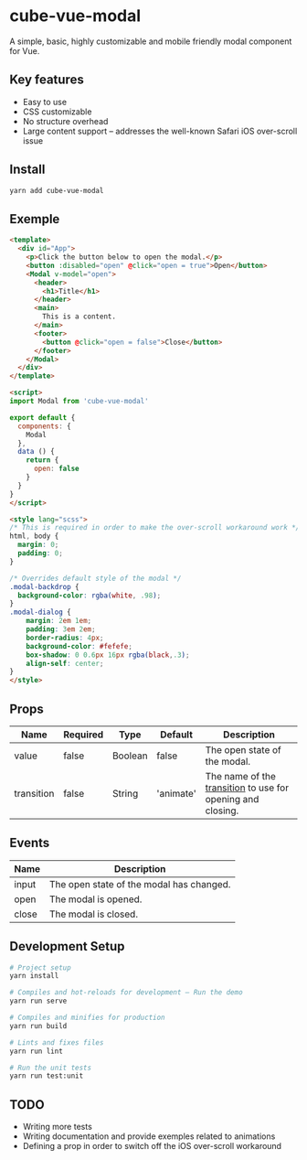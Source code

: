 # cube-vue-modal

A simple, basic, highly customizable and mobile friendly modal component for Vue.

## Key features

- Easy to use
- CSS customizable
- No structure overhead
- Large content support – addresses the well-known Safari iOS over-scroll issue

## Install

```sh
yarn add cube-vue-modal
```

## Exemple

```html
<template>
  <div id="App">
    <p>Click the button below to open the modal.</p>
    <button :disabled="open" @click="open = true">Open</button>
    <Modal v-model="open">
      <header>
        <h1>Title</h1>
      </header>
      <main>
        This is a content.
      </main>
      <footer>
        <button @click="open = false">Close</button>
      </footer>
    </Modal>
  </div>
</template>

<script>
import Modal from 'cube-vue-modal'

export default {
  components: {
    Modal
  },
  data () {
    return {
      open: false
    }
  }
}
</script>

<style lang="scss">
/* This is required in order to make the over-scroll workaround work */
html, body {
  margin: 0;
  padding: 0;
}

/* Overrides default style of the modal */
.modal-backdrop {
  background-color: rgba(white, .98);
}
.modal-dialog {
    margin: 2em 1em;
    padding: 3em 2em;
    border-radius: 4px;
    background-color: #fefefe;
    box-shadow: 0 0.6px 16px rgba(black,.3);
    align-self: center;
}
</style>
```

## Props

| Name       | Required | Type    | Default   | Description |
| ---        | ---      | ---     | ---       | ---         |
| value      | false    | Boolean | false     | The open state of the modal. |
| transition | false    | String  | 'animate' | The name of the [transition](https://vuejs.org/v2/guide/transitions.html) to use for opening and closing. |

## Events

| Name  | Description |
| ---   | ---         |
| input | The open state of the modal has changed. |
| open  | The modal is opened. |
| close | The modal is closed. |

## Development Setup

```sh
# Project setup
yarn install

# Compiles and hot-reloads for development – Run the demo
yarn run serve

# Compiles and minifies for production
yarn run build

# Lints and fixes files
yarn run lint

# Run the unit tests
yarn run test:unit
```

## TODO

- Writing more tests
- Writing documentation and provide exemples related to animations
- Defining a prop in order to switch off the iOS over-scroll workaround
